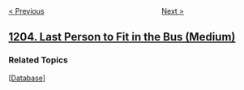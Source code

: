 <!--|This file generated by command(leetcode description); DO NOT EDIT.    |-->
<!--+----------------------------------------------------------------------+-->
<!--|@author    openset <openset.wang@gmail.com>                           |-->
<!--|@link      https://github.com/openset                                 |-->
<!--|@home      https://github.com/openset/leetcode                        |-->
<!--+----------------------------------------------------------------------+-->

[< Previous](../sort-items-by-groups-respecting-dependencies "Sort Items by Groups Respecting Dependencies")
　　　　　　　　　　　　　　　　
[Next >](../monthly-transactions-ii "Monthly Transactions II")

## [1204. Last Person to Fit in the Bus (Medium)](https://leetcode.com/problems/last-person-to-fit-in-the-bus "最后一个能进入电梯的人")



### Related Topics
  [[Database](../../tag/database/README.md)]
